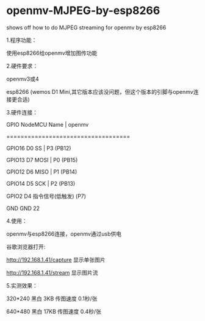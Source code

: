 # openmv-MJPEG-by-esp8266
shows off how to do MJPEG streaming for openmv by esp8266

1.程序功能：

使用esp8266给openmv增加图传功能

2.硬件要求：

openmv3或4

esp8266 (wemos D1 Mini,其它版本应该没问题，但这个版本的引脚与openmv连接更合适)

3.硬件连接：

   GPIO    NodeMCU   Name   |   openmv
   
   ===================================
   
 GPIO16       D0      SS    |   P3  (PB12) 
 
 GPIO13       D7      MOSI  |   P0  (PB15) 
 
 GPIO12       D6      MISO  |   P1  (PB14) 
 
 GPIO14       D5      SCK   |   P2  (PB13) 
 
 GPIO2        D4 指令信号(低触发)  (P7) 
 
   GND                          GND 22
   

4.使用：

  openmv与esp8266连接，openmv通过usb供电
  
  谷歌浏览器打开:
  
  http://192.168.1.41/capture 显示单张图片
  
  http://192.168.1.41/stream  显示图片流
  
5.实测效果：

  320*240 黑白 3KB  传图速度 0.1秒/张 
  
  640*480 黑白 17KB 传图速度 0.4秒/张 

